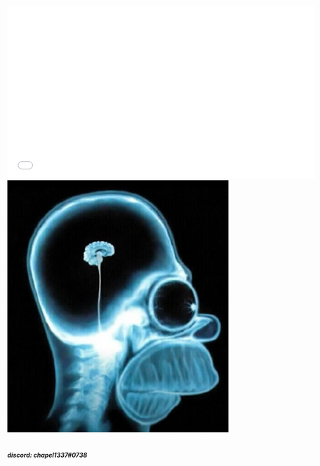 <iframe
	src="//player.vimeo.com/video/96794772?color=ff3366"
	width="700"
	height="394"
	frameborder="0"
	webkitallowfullscreen
	mozallowfullscreen
	allowfullscreen
></iframe>

<img src = "https://raw.githubusercontent.com/chapel1337/chapel1337/main/homer.png">

#

##### discord: chapel1337#0738
